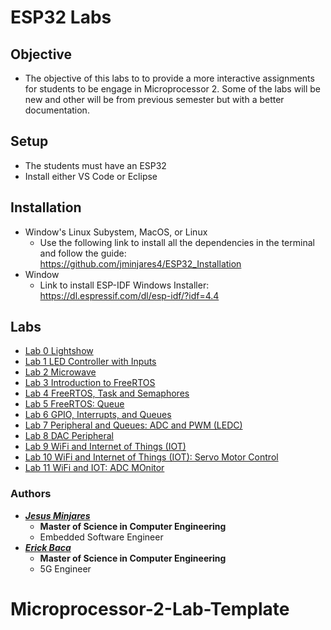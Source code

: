 # ESP32 Labs
## Objective
* The objective of this labs to to provide a more interactive assignments for students
to be engage in Microprocessor 2. Some of the labs will be new and other will be from previous semester but with a better documentation.
## Setup
* The students must have an ESP32
* Install either VS Code or Eclipse 
## Installation
* Window's Linux Subystem, MacOS, or Linux
  * Use the following link to install all the dependencies in the terminal and follow the guide: https://github.com/jminjares4/ESP32_Installation
* Window 
  * Link to install ESP-IDF Windows Installer: https://dl.espressif.com/dl/esp-idf/?idf=4.4
## **Labs**
- [Lab 0 Lightshow](https://github.com/jminjares4/ESP32-Labs-Modules/tree/main/Lab_0)
- [Lab 1 LED Controller with Inputs](https://github.com/jminjares4/ESP32-Labs-Modules/tree/main/Lab_1)
- [Lab 2 Microwave](https://github.com/jminjares4/ESP32-Labs-Modules/tree/main/Lab_2)
- [Lab 3 Introduction to FreeRTOS](https://github.com/jminjares4/ESP32-Labs-Modules/tree/main/Lab_3) 
- [Lab 4 FreeRTOS, Task and Semaphores](https://github.com/jminjares4/ESP32-Labs-Modules/tree/main/Lab_4)
- [Lab 5 FreeRTOS: Queue](https://github.com/jminjares4/ESP32-Labs-Modules/tree/main/Lab_5)
- [Lab 6 GPIO, Interrupts, and Queues](https://github.com/jminjares4/ESP32-Labs-Modules/tree/main/Lab_6)
- [Lab 7 Peripheral and Queues: ADC and PWM (LEDC)](https://github.com/jminjares4/ESP32-Labs-Modules/tree/main/Lab_7)
- [Lab 8 DAC Peripheral](https://github.com/jminjares4/ESP32-Labs-Modules/tree/main/Lab_8)
- [Lab 9 WiFi and Internet of Things (IOT)](https://github.com/jminjares4/ESP32-Labs-Modules/tree/main/Lab_9)
- [Lab 10 WiFi and Internet of Things (IOT): Servo Motor Control](https://github.com/jminjares4/ESP32-Labs-Modules/tree/main/Lab_10)
- [Lab 11 WiFi and IOT: ADC MOnitor](https://github.com/jminjares4/ESP32-Labs-Modules/tree/main/Lab_11)
### Authors
* [***Jesus Minjares***](https://github.com/jminjares4)
  * **Master of Science in Computer Engineering**
  * Embedded Software Engineer
* [***Erick Baca***](https://github.com/eabaca2419)
  * **Master of Science in Computer Engineering** 
  * 5G Engineer
# Microprocessor-2-Lab-Template

